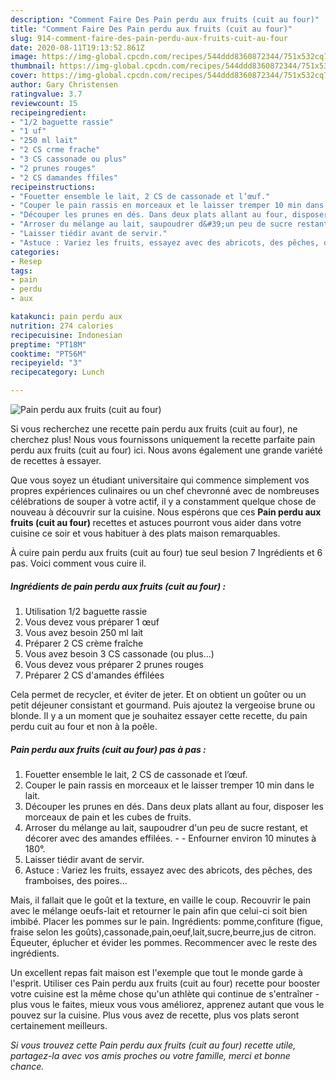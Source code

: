 ```yaml
---
description: "Comment Faire Des Pain perdu aux fruits (cuit au four)"
title: "Comment Faire Des Pain perdu aux fruits (cuit au four)"
slug: 914-comment-faire-des-pain-perdu-aux-fruits-cuit-au-four
date: 2020-08-11T19:13:52.861Z
image: https://img-global.cpcdn.com/recipes/544ddd8360872344/751x532cq70/pain-perdu-aux-fruits-cuit-au-four-photo-principale-de-la-recette.jpg
thumbnail: https://img-global.cpcdn.com/recipes/544ddd8360872344/751x532cq70/pain-perdu-aux-fruits-cuit-au-four-photo-principale-de-la-recette.jpg
cover: https://img-global.cpcdn.com/recipes/544ddd8360872344/751x532cq70/pain-perdu-aux-fruits-cuit-au-four-photo-principale-de-la-recette.jpg
author: Gary Christensen
ratingvalue: 3.7
reviewcount: 15
recipeingredient:
- "1/2 baguette rassie"
- "1 uf"
- "250 ml lait"
- "2 CS crme frache"
- "3 CS cassonade ou plus"
- "2 prunes rouges"
- "2 CS damandes ffiles"
recipeinstructions:
- "Fouetter ensemble le lait, 2 CS de cassonade et l’œuf."
- "Couper le pain rassis en morceaux et le laisser tremper 10 min dans le lait."
- "Découper les prunes en dés. Dans deux plats allant au four, disposer les morceaux de pain et les cubes de fruits."
- "Arroser du mélange au lait, saupoudrer d&#39;un peu de sucre restant, et décorer avec des amandes effilées.   Enfourner environ 10 minutes à 180°."
- "Laisser tiédir avant de servir."
- "Astuce : Variez les fruits, essayez avec des abricots, des pêches, des framboises, des poires..."
categories:
- Resep
tags:
- pain
- perdu
- aux

katakunci: pain perdu aux 
nutrition: 274 calories
recipecuisine: Indonesian
preptime: "PT18M"
cooktime: "PT56M"
recipeyield: "3"
recipecategory: Lunch

---
```



![Pain perdu aux fruits (cuit au four)](https://img-global.cpcdn.com/recipes/544ddd8360872344/751x532cq70/pain-perdu-aux-fruits-cuit-au-four-photo-principale-de-la-recette.jpg)

Si vous recherchez une recette pain perdu aux fruits (cuit au four), ne cherchez plus! Nous vous fournissons uniquement la recette parfaite pain perdu aux fruits (cuit au four) ici. Nous avons également une grande variété de recettes à essayer.

Que vous soyez un étudiant universitaire qui commence simplement vos propres expériences culinaires ou un chef chevronné avec de nombreuses célébrations de souper à votre actif, il y a constamment quelque chose de nouveau à découvrir sur la cuisine. Nous espérons que ces <strong> Pain perdu aux fruits (cuit au four) </strong> recettes et astuces pourront vous aider dans votre cuisine ce soir et vous habituer à des plats maison remarquables.

<!--inarticleads1-->

À cuire pain perdu aux fruits (cuit au four) tue seul besion 7 Ingrédients et 6 pas. Voici comment vous cuire il.

##### Ingrédients de pain perdu aux fruits (cuit au four) :

1. Utilisation 1/2 baguette rassie
1. Vous devez vous préparer 1 œuf
1. Vous avez besoin 250 ml lait
1. Préparer 2 CS crème fraîche
1. Vous avez besoin 3 CS cassonade (ou plus...)
1. Vous devez vous préparer 2 prunes rouges
1. Préparer 2 CS d&#39;amandes éffilées


Cela permet de recycler, et éviter de jeter. Et on obtient un goûter ou un petit déjeuner consistant et gourmand. Puis ajoutez la vergeoise brune ou blonde. Il y a un moment que je souhaitez essayer cette recette, du pain perdu cuit au four et non à la poêle. 

<!--inarticleads2-->

##### Pain perdu aux fruits (cuit au four) pas à pas :

1. Fouetter ensemble le lait, 2 CS de cassonade et l’œuf.
1. Couper le pain rassis en morceaux et le laisser tremper 10 min dans le lait.
1. Découper les prunes en dés. Dans deux plats allant au four, disposer les morceaux de pain et les cubes de fruits.
1. Arroser du mélange au lait, saupoudrer d&#39;un peu de sucre restant, et décorer avec des amandes effilées.  -  - Enfourner environ 10 minutes à 180°.
1. Laisser tiédir avant de servir.
1. Astuce : Variez les fruits, essayez avec des abricots, des pêches, des framboises, des poires...


Mais, il fallait que le goût et la texture, en vaille le coup. Recouvrir le pain avec le mélange oeufs-lait et retourner le pain afin que celui-ci soit bien imbibé. Placer les pommes sur le pain. Ingrédients: pomme,confiture (figue, fraise selon les goûts),cassonade,pain,oeuf,lait,sucre,beurre,jus de citron. Équeuter, éplucher et évider les pommes. Recommencer avec le reste des ingrédients. 

<!--inarticleads1-->

<p>
Un excellent repas fait maison est l'exemple que tout le monde garde à l'esprit. Utiliser ces Pain perdu aux fruits (cuit au four) recette pour booster votre cuisine est la même chose qu'un athlète qui continue de s'entraîner - plus vous le faites, mieux vous vous améliorez, apprenez autant que vous le pouvez sur la cuisine. Plus vous avez de recette, plus vos plats seront certainement meilleurs.
</p>

<p>
<i>Si vous trouvez cette Pain perdu aux fruits (cuit au four) recette utile, partagez-la avec vos amis proches ou votre famille, merci et bonne chance.</i>
</p>

